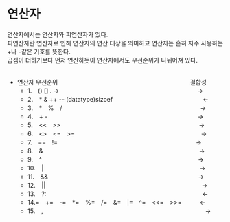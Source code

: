 연산자
============
연산자에서는 연산자와 피연산자가 있다.  
피연산자란 연산자로 인해 연산자의 연산 대상을 의미하고 연산자는 흔히 자주 사용하는 +나 -같은 기호를 뜻한다.  
곱셈이 더하기보다 먼저 연산하듯이 연산자에서도 우선순위가 나뉘어져 있다.  
<br>
* 연산자 우선순위　　　　　　　　　　　　　　　　　　　　　　결합성
  * 1.　() []  .  ->　　　　　　　　　　　　　　　　　　　　　　　->
  * 2.　* & ++ -- (datatype)sizoef　　　　　　　　　　　　　　　<-
  * 3.　*　%　/　　　　　　　　　　　　　　　　　　　　　　　->
  * 4.　+ -　　　　　　　　　　　　　　　　　　　　　　　　　->
  * 5.　<<　>>　　　　　　　　　　　　　　　　　　　　　　　->
  * 6.　<>　<=　>=　　　　　　　　　　　　　　　　　　　　　->
  * 7.　==　!=　　　　　　　　　　　　　　　　　　　　　　　->
  * 8.　&　　　　　　　　　　　　　　　　　　　　　　　　　　->
  * 9.　^　　　　　　　　　　　　　　　　　　　　　　　　　　->
  * 10.　|　　　　　　　　　　　　　　　　　　　　　　　　　　->
  * 11.　&&　　　　　　　　　　　　　　　　　　　　　　　　　->
  * 12.　||　　　　　　　　　　　　　　　　　　　　　　　　　　->
  * 13.　?:　　　　　　　　　　　　　　　　　　　　　　　　　　<-
  * 14.=　+=　-=　*=　%=　/=　&=　|=　^=　<<=　>>=　　　<-
  * 15.　,　　　　　　　　　　　　　　　　　　　　　　　　　　　->
<br><br>

